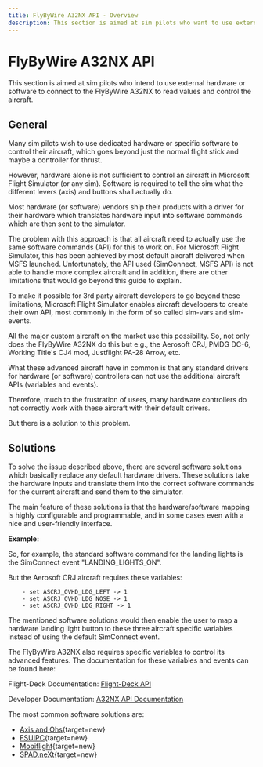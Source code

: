 ```yaml
---
title: FlyByWire A32NX API - Overview
description: This section is aimed at sim pilots who want to use external hardware or software to connect to the FlyByWire A32NX.
---
```


# FlyByWire A32NX API

This section is aimed at sim pilots who intend to use external hardware or software to connect to the FlyByWire A32NX to read values and control the aircraft.

## General

Many sim pilots wish to use dedicated hardware or specific software to control their aircraft, which goes beyond just the normal flight stick and maybe a controller for thrust.

However, hardware alone is not sufficient to control an aircraft in Microsoft Flight Simulator (or any sim). Software is required to tell the sim what the different levers (axis) and buttons shall actually do.

Most hardware (or software) vendors ship their products with a driver for their hardware which translates hardware input into software commands which are then sent to the simulator.

The problem with this approach is that all aircraft need to actually use the same software commands (API) for this to work on. For Microsoft Flight Simulator, this has been achieved by most default aircraft delivered when MSFS launched. Unfortunately, the API used (SimConnect, MSFS API) is not able to handle more complex aircraft and in addition, there are other limitations that would go beyond this guide to explain.

To make it possible for 3rd party aircraft developers to go beyond these limitations, Microsoft Flight Simulator enables aircraft developers to create their own API, most commonly in the form of so called sim-vars and sim-events.

All the major custom aircraft on the market use this possibility. So, not only does the FlyByWire A32NX do this but e.g., the Aerosoft CRJ, PMDG DC-6, Working Title's CJ4 mod, Justflight PA-28 Arrow, etc.

What these advanced aircraft have in common is that any standard drivers for hardware (or software) controllers can not use the additional aircraft APIs (variables and events).

Therefore, much to the frustration of users, many hardware controllers do not correctly work with these aircraft with their default drivers.

But there is a solution to this problem.

## Solutions

To solve the issue described above, there are several software solutions which basically replace any default hardware drivers. These solutions take the hardware inputs and translate them into the correct software commands for the current aircraft and send them to the simulator.

The main feature of these solutions is that the hardware/software mapping is highly configurable and programmable, and in some cases even with a nice and user-friendly interface.

**Example:**

So, for example, the standard software command for the landing lights is the SimConnect event "LANDING_LIGHTS_ON".

But the Aerosoft CRJ aircraft requires these variables:

```title="Sample Variables"
    - set ASCRJ_OVHD_LDG_LEFT -> 1  
    - set ASCRJ_OVHD_LDG_NOSE -> 1  
    - set ASCRJ_OVHD_LDG_RIGHT -> 1
```

The mentioned software solutions would then enable the user to map a hardware landing light button to these three aircraft specific variables instead of using the default SimConnect event.

The FlyByWire A32NX also requires specific variables to control its advanced features. The documentation for these variables and events can be found here:

Flight-Deck Documentation: [Flight-Deck API](a32nx-flightdeck-api.md)

Developer Documentation: [A32NX API Documentation](a32nx-systems-api)

The most common software solutions are:

- [Axis and Ohs](https://www.axisandohs.com/){target=new}
- [FSUIPC](http://www.fsuipc.com/){target=new}
- [Mobiflight](https://www.mobiflight.com/en/index.html){target=new}
- [SPAD.neXt](https://www.spadnext.com/home.html){target=new}










